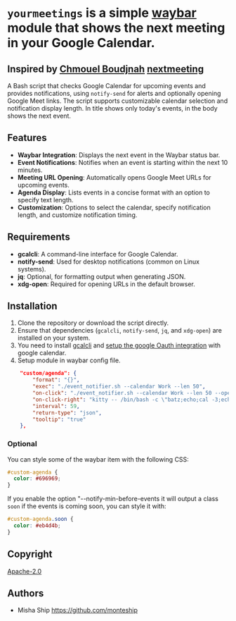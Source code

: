 # `yourmeetings` is a simple [waybar](https://github.com/Alexays/Waybar) module that shows the next meeting in your Google Calendar.

## Inspired by [Chmouel Boudjnah](https://github.com/chmouel) [nextmeeting](https://github.com/chmouel/nextmeeting) 
A Bash script that checks Google Calendar for upcoming events and provides notifications, using `notify-send` for alerts and optionally opening Google Meet links. The script supports customizable calendar selection and notification display length.
In title shows only today's events, in the body shows the next event.
## Features
- **Waybar Integration**: Displays the next event in the Waybar status bar.
- **Event Notifications**: Notifies when an event is starting within the next 10 minutes.
- **Meeting URL Opening**: Automatically opens Google Meet URLs for upcoming events.
- **Agenda Display**: Lists events in a concise format with an option to specify text length.
- **Customization**: Options to select the calendar, specify notification length, and customize notification timing.

## Requirements

- **gcalcli**: A command-line interface for Google Calendar.
- **notify-send**: Used for desktop notifications (common on Linux systems).
- **jq**: Optional, for formatting output when generating JSON.
- **xdg-open**: Required for opening URLs in the default browser.

## Installation

1. Clone the repository or download the script directly.
2. Ensure that dependencies (`gcalcli`, `notify-send`, `jq`, and `xdg-open`) are installed on your system.
3. You need to install [gcalcli](https://github.com/insanum/gcalcli) and [setup
the google Oauth integration](https://github.com/insanum/gcalcli?tab=readme-ov-file#initial-setup) with google calendar.
4. Setup module in waybar config file.
```json
    "custom/agenda": {
        "format": "{}",
        "exec": "./event_notifier.sh --calendar Work --len 50",
        "on-click": "./event_notifier.sh --calendar Work --len 50 --open",
        "on-click-right": "kitty -- /bin/bash -c \"batz;echo;cal -3;echo;nextmeeting;read;\";",
        "interval": 59,
        "return-type": "json",
        "tooltip": "true"
    },
```
### Optional
You can style some of the waybar item with the following CSS:

```css
#custom-agenda {
  color: #696969;
}
```

If you enable the option "--notify-min-before-events it will output a class
`soon` if the events is coming soon, you can style it with:

```css
#custom-agenda.soon {
  color: #eb4d4b;
}
```

## Copyright

[Apache-2.0](./LICENSE)

## Authors
- Misha Ship <https://github.com/monteship>

